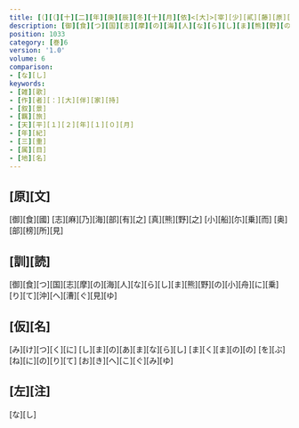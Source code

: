 ```yaml
---
title: [（][（][十][二][年][庚][辰][冬][十][月][依]<[大]>[宰][少][貳][藤][原][朝][臣][廣][嗣][謀][反][發][軍] [幸][于][伊][勢][國][之][時][）][狭][殘]<[行][宮]>[大][伴][宿][祢][家][持][作][歌][二][首][）]
description: [御][食][つ][国][志][摩][の][海][人][な][ら][し][ま][熊][野][の][小][舟][に][乗][り][て][沖][へ][漕][ぐ][見][ゆ]
position: 1033
category: [巻]6
version: '1.0'
volume: 6
comparison:
- [な][し]
keywords:
- [雑][歌]
- [作][者][：][大][伴][家][持]
- [叙][景]
- [羈][旅]
- [天][平][１][２][年][１][０][月]
- [年][紀]
- [三][重]
- [属][目]
- [地][名]
---
```


## [原][文]

[御][食][國] [志][麻][乃][海][部][有][之] [真][熊][野][之] [小][船][尓][乗][而] [奥][部][榜][所][見]

## [訓][読]

[御][食][つ][国][志][摩][の][海][人][な][ら][し][ま][熊][野][の][小][舟][に][乗][り][て][沖][へ][漕][ぐ][見][ゆ]

## [仮][名]

[み][け][つ][く][に] [し][ま][の][あ][ま][な][ら][し] [ま][く][ま][の][の] [を][ぶ][ね][に][の][り][て] [お][き][へ][こ][ぐ][み][ゆ]

## [左][注]

[な][し]

